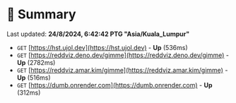 # 📖 Summary
Last updated: **24/8/2024, 6:42:42 PTG "Asia/Kuala_Lumpur"**

- `GET` [https://hst.ujol.dev](https://hst.ujol.dev) - **Up** (536ms)
- `GET` [https://reddviz.deno.dev/gimme](https://reddviz.deno.dev/gimme) - **Up** (2782ms)
- `GET` [https://reddviz.amar.kim/gimme](https://reddviz.amar.kim/gimme) - **Up** (516ms)
- `GET` [https://dumb.onrender.com](https://dumb.onrender.com) - **Up** (312ms)
